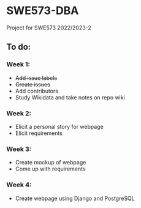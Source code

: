 # SWE573-DBA
Project for SWE573 2022/2023-2

## To do:
### Week 1:
- ~~Add  issue labels~~
- ~~Create issues~~
- Add contributors
- Study Wikidata and take notes on repo wiki
### Week 2:
- Elicit a personal story for webpage
- Elicit requirements
### Week 3:
- Create mockup of webpage
- Come up with requirements
### Week 4:
- Create webpage using Django and PostgreSQL
